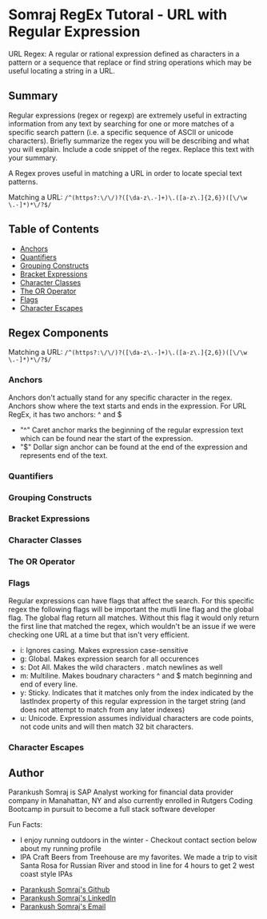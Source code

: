 # 
# Somraj RegEx Tutoral - URL with Regular Expression

URL Regex: A regular or rational expression defined as characters in a pattern or a sequence that replace or find string operations which may be useful locating a string in a URL.

## Summary
Regular expressions (regex or regexp) are extremely useful in extracting information from any text by searching for one or more matches of a specific search pattern (i.e. a specific sequence of ASCII or unicode characters).
Briefly summarize the regex you will be describing and what you will explain. Include a code snippet of the regex. Replace this text with your summary.

A Regex proves useful in matching a URL in order to locate special text patterns.

Matching a URL: `/^(https?:\/\/)?([\da-z\.-]+)\.([a-z\.]{2,6})([\/\w \.-]*)*\/?$/`
## Table of Contents

- [Anchors](#anchors)
- [Quantifiers](#quantifiers)
- [Grouping Constructs](#grouping-constructs)
- [Bracket Expressions](#bracket-expressions)
- [Character Classes](#character-classes)
- [The OR Operator](#the-or-operator)
- [Flags](#flags)
- [Character Escapes](#character-escapes)

## Regex Components
Matching a URL: `/^(https?:\/\/)?([\da-z\.-]+)\.([a-z\.]{2,6})([\/\w \.-]*)*\/?$/`

### Anchors
Anchors don't actually stand for any specific character in the regex. Anchors show where the text starts and ends in the expression. For URL RegEx, it has two anchors: ^ and $
- "^" Caret anchor marks the beginning of the regular expression text which can be found near the start of the expression. 
- "$" Dollar sign anchor can be found at the end of the expression and represents end of the text.
### Quantifiers

### Grouping Constructs

### Bracket Expressions

### Character Classes

### The OR Operator

### Flags
Regular expressions can have flags that affect the search. For this specific regex the following flags will be important the mutli line flag and the global flag. The global flag return all matches. Without this flag it would only return the first line that matched the regex, which wouldn't be an issue if we were checking one URL at a time but that isn't very efficient.

- i: Ignores casing. Makes expression case-sensitive
- g: Global. Makes expression search for all occurences
- s: Dot All. Makes the wild characters . match newlines as well
- m: Multiline. Makes boudnary characters ^ and $ match beginning and end of every line.
- y: Sticky. Indicates that it matches only from the index indicated by the lastIndex property of this regular expression in the target string (and does not attempt to match from any later indexes)
- u: Unicode. Expression assumes individual characters are code points, not code units and will then match 32 bit characters.

### Character Escapes

## Author

Parankush Somraj is SAP Analyst working for financial data provider company in Manahattan, NY and also currently enrolled in Rutgers Coding Bootcamp in pursuit to become a full stack software developer

Fun Facts:
- I enjoy running outdoors in the winter - Checkout contact section below about my running profile
- IPA Craft Beers from Treehouse are my favorites. We made a trip to visit Santa Rosa for Russian River and stood in line for 4 hours to get 2 west coast style IPAs

* [Parankush Somraj's Github](https://github.com/bootcamparankush)  
* [Parankush Somraj's LinkedIn](https://www.linkedin.com/in/parankush-somraj-6b372b1/)
* [Parankush Somraj's Email](mailto:parankush.somraj@gmail.com)
